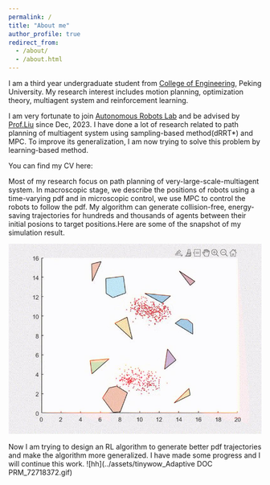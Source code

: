 ```yaml
---
permalink: /
title: "About me"
author_profile: true
redirect_from: 
  - /about/
  - /about.html
---
```


I am a third year undergraduate student from [College of Engineering](https://www.coe.pku.edu.cn/), Peking University. My research interest includes motion planning, optimization theory, multiagent system and reinforcement learning.

I am very fortunate to join [Autonomous Robots Lab](http://www2.coe.pku.edu.cn/faculty/liuchang/index.html) and be advised by [Prof.Liu](http://www2.coe.pku.edu.cn/faculty/liuchang/author/chang-liu-%E5%88%98%E7%95%85/index.html) since Dec, 2023. I have done a lot of research related to path planning of multiagent system using sampling-based method(dRRT*) and MPC. To improve its generalization, I am now trying to solve this problem by learning-based method.

You can find my CV here:

Most of my research focus on path planning of very-large-scale-multiagent system. In macroscopic stage, we describe the positions of robots using a time-varying pdf and in microscopic control, we use MPC to control the robots to follow the pdf. My algorithm can generate collision-free, energy-saving trajectories for hundreds and thousands of agents between their initial posions to target positions.Here are some of the snapshot of my simulation result. 

![MPC](../images/tinywow_74e45d2ce8ffd2fc072c76c5c7fd8f1d_72691452_wps图片_341.png)

Now I am trying to design an RL algorithm to generate better pdf trajectories and make the algorithm more generalized. I have made some progress and I will continue this work. 
![hh](../assets/tinywow_Adaptive DOC PRM_72718372.gif)
